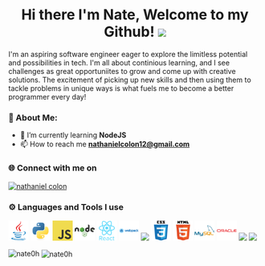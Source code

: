 <div align="center">
   <h1>Hi there I'm Nate, Welcome to my Github!</a> <img src="https://media.giphy.com/media/hvRJCLFzcasrR4ia7z/giphy.gif" width="25px"> </h1>
   
</div>
I'm an aspiring software engineer eager to explore the limitless potential and possibilities in tech. I'm all about continious learning, and I see challenges as great opportuniites to grow and come up with creative solutions. The excitement of picking up new skills and then using them to tackle problems in unique ways is what fuels me to become a better programmer every day!
<br>


### 🧐 About Me:

- 🌱 I’m currently learning **NodeJS**
- 📫 How to reach me **nathanielcolon12@gmail.com**


  
### 🌐 Connect with me on 
<p align="left">
<a href="https://linkedin.com/in/nathaniel colon" target="blank"><img align="center" src="https://raw.githubusercontent.com/rahuldkjain/github-profile-readme-generator/master/src/images/icons/Social/linked-in-alt.svg" alt="nathaniel colon" height="30" width="40" /></a>
</p>

### ⚙️ Languages and Tools I use
<code><img height="40" src="https://raw.githubusercontent.com/devicons/devicon/master/icons/java/java-original.svg"></code>
<code><img height="40" src="https://raw.githubusercontent.com/devicons/devicon/master/icons/python/python-original.svg"></code>
<code><img height="40" src="https://raw.githubusercontent.com/github/explore/80688e429a7d4ef2fca1e82350fe8e3517d3494d/topics/javascript/javascript.png"></code>
<code><img height="40" src="https://raw.githubusercontent.com/devicons/devicon/master/icons/nodejs/nodejs-original-wordmark.svg"></code>
<code><img height="40" src="https://raw.githubusercontent.com/devicons/devicon/master/icons/react/react-original-wordmark.svg"></code>
<code><img height="40" src="https://raw.githubusercontent.com/devicons/devicon/d00d0969292a6569d45b06d3f350f463a0107b0d/icons/webpack/webpack-original-wordmark.svg"></code>
<code><img height="40" src="https://www.vectorlogo.zone/logos/babeljs/babeljs-icon.svg"></code>
<code><img height="40" src="https://raw.githubusercontent.com/devicons/devicon/master/icons/css3/css3-original-wordmark.svg"></code>
<code><img height="40" src="https://raw.githubusercontent.com/devicons/devicon/master/icons/html5/html5-original-wordmark.svg"></code>
<code><img height="40" src="https://raw.githubusercontent.com/devicons/devicon/master/icons/mysql/mysql-original-wordmark.svg"></code>
<code><img height="40" src="https://raw.githubusercontent.com/devicons/devicon/master/icons/oracle/oracle-original.svg"></code>
<code><img height="40" src="https://www.svgrepo.com/show/303229/microsoft-sql-server-logo.svg"></code>
<code><img height="40" src="https://www.vectorlogo.zone/logos/git-scm/git-scm-icon.svg"></code>


<p><img align="left" src="https://github-readme-stats.vercel.app/api/top-langs?username=nate0h&show_icons=true&locale=en&layout=compact" alt="nate0h" /></p>

<p>&nbsp;<img align="center" src="https://github-readme-stats.vercel.app/api?username=nate0h&show_icons=true&locale=en" alt="nate0h" /></p>


